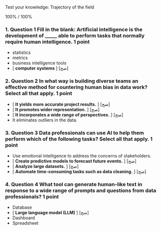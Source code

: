 Test your knowledge: Trajectory of the field


100% / 100%



### 1. Question 1 Fill in the blank: Artificial intelligence is the development of _____ able to perform tasks that normally require human intelligence. 1 point 
* statistics 
* metrics 
* business intelligence tools 
* [ **computer systems** ] [صح]



### 2. Question 2 In what way is building diverse teams an effective method for countering human bias in data work? Select all that apply. 1 point 
* [ **It yields more accurate project results.** ] [صح] 
* [ **It promotes wider representation.** ] [صح]
* [ **It incorporates a wide range of perspectives.** ] [صح]
* It eliminates outliers in the data.




### 3. Question 3 Data professionals can use AI to help them perform which of the following tasks? Select all that apply. 1 point 
* Use emotional intelligence to address the concerns of stakeholders. 
* [ **Create predictive models to forecast future events.** ] [صح]
* [ **Analyze large datasets.** ] [صح]
* [ **Automate time-consuming tasks such as data cleaning.** ] [صح]



### 4. Question 4 What tool can generate human-like text in response to a wide range of prompts and questions from data professionals? 1 point 
* Database 
* [ **Large language model (LLM)** ]  [صح]
* Dashboard 
* Spreadsheet




























